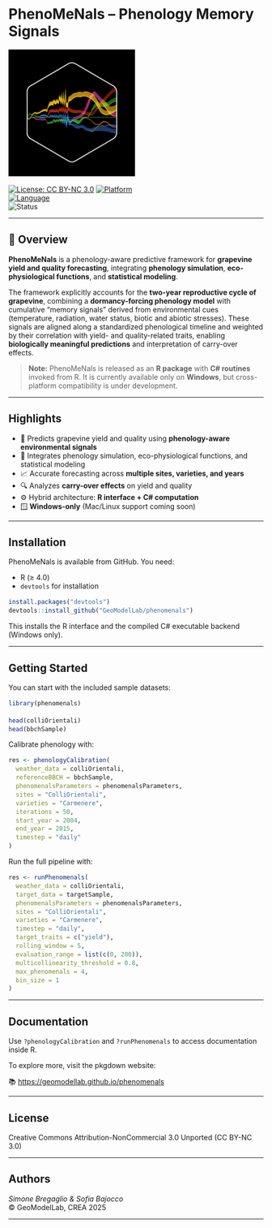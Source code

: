 # PhenoMeNals – Phenology Memory Signals

<img src="man/figures/logo.png" alt="phenomenals logo" width="250" align="topt"/>  

[![License: CC BY-NC 3.0](https://img.shields.io/badge/License-CC%20BY--NC%203.0-lightgrey.svg)](https://creativecommons.org/licenses/by-nc/3.0/)
[![Platform](https://img.shields.io/badge/platform-Windows--only-blue)](https://microsoft.com)  
[![Language](https://img.shields.io/badge/language-R%20%7C%20C%23-purple)](https://cran.r-project.org/)  
![Status](https://img.shields.io/badge/status-active-brightgreen)

---

## 📖 Overview
**PhenoMeNals** is a phenology-aware predictive framework for **grapevine yield and quality forecasting**, integrating **phenology simulation**, **eco-physiological functions**, and **statistical modeling**.

The framework explicitly accounts for the **two-year reproductive cycle of grapevine**, combining a **dormancy-forcing phenology model** with cumulative “memory signals” derived from environmental cues (temperature, radiation, water status, biotic and abiotic stresses). These signals are aligned along a standardized phenological timeline and weighted by their correlation with yield- and quality-related traits, enabling **biologically meaningful predictions** and interpretation of carry-over effects.

> **Note:** PhenoMeNals is released as an **R package** with **C# routines** invoked from R. It is currently available only on **Windows**, but cross-platform compatibility is under development.

---

## Highlights

- 🍇 Predicts grapevine yield and quality using **phenology-aware environmental signals**
- 🧠 Integrates phenology simulation, eco-physiological functions, and statistical modeling
- 📈 Accurate forecasting across **multiple sites, varieties, and years**
- 🔍 Analyzes **carry-over effects** on yield and quality
- ⚙️ Hybrid architecture: **R interface + C# computation**
- 🪟 **Windows-only** (Mac/Linux support coming soon)

---

## Installation

PhenoMeNals is available from GitHub. You need:

- R (≥ 4.0)
- `devtools` for installation

```r
install.packages("devtools")
devtools::install_github("GeoModelLab/phenomenals")
```

This installs the R interface and the compiled C# executable backend (Windows only).

---

## Getting Started

You can start with the included sample datasets:

```r
library(phenomenals)

head(colliOrientali)
head(bbchSample)
```

Calibrate phenology with:

```r
res <- phenologyCalibration(
  weather_data = colliOrientali,
  referenceBBCH = bbchSample,
  phenomenalsParameters = phenomenalsParameters,
  sites = "ColliOrientali",
  varieties = "Carmenere",
  iterations = 50,
  start_year = 2004,
  end_year = 2015,
  timestep = "daily"
)
```

Run the full pipeline with:

```r
res <- runPhenomenals(
  weather_data = colliOrientali,
  target_data = targetSample,
  phenomenalsParameters = phenomenalsParameters,
  sites = "ColliOrientali",
  varieties = "Carmenere",
  timestep = "daily",
  target_traits = c("yield"),
  rolling_window = 5,
  evaluation_range = list(c(0, 200)),
  multicollinearity_threshold = 0.8,
  max_phenomenals = 4,
  bin_size = 1
)
```

---

## Documentation

Use `?phenologyCalibration` and `?runPhenomenals` to access documentation inside R.

To explore more, visit the pkgdown website:

📚 https://geomodellab.github.io/phenomenals

---

## License

Creative Commons Attribution-NonCommercial 3.0 Unported (CC BY-NC 3.0)

---

## Authors

*Simone Bregaglio & Sofia Bajocco*  
© GeoModelLab, CREA 2025

---

